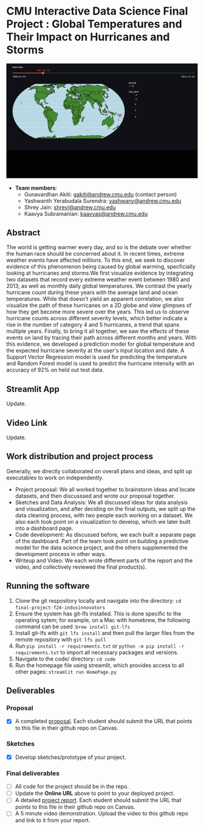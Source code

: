 # CMU Interactive Data Science Final Project : Global Temperatures and Their Impact on Hurricanes and Storms

![Alt Text](EDA_Global_Temp_Data/summary.gif)
* **Team members**:
  * Gunavardhan Akiti: gakiti@andrew.cmu.edu (contact person)
  * Yashwanth Yerabudala Surendra: yashwany@andrew.cmu.edu
  * Shrey Jain: shreyj@andrew.cmu.edu
  * Kaavya Subramanian: kaavyas@andrew.cmu.edu
 
 ## Abstract
The world is getting warmer every day, and so is the debate over whether the human race should be concerned about it. In recent times, extreme weather events have affected millions. To this end, we seek to discover evidence of this phenomenon being caused by global warming, specficially looking at hurricanes and storms.We first visualize evidence by integrating two datasets that record every extreme weather event between 1980 and 2013, as well as monthly daily global temperatures. We contrast the yearly hurricane count during these years with the average land and ocean temperatures. While that doesn't yield an apparent correlation, we also visualize the path of these hurricanes on a 2D globe and view glimpses of how they get become more severe over the years. This led us to observe hurricane counts across different severity levels, which better indicate a rise in the number of category 4 and 5 hurricanes, a trend that spans multiple years. Finally, to bring it all together, we saw the effects of these events on land by tracing their path across different months and years. With this evidence, we developed a prediction model for global temperature and the expected hurricane severity at the user's input location and date. A Support Vector Regression model is used for predicting the temperature and Random Forest model is used to predict the hurricane intensity with an accuracy of 92% on held out test data.

## Streamlit App
Update.

 ## Video Link 
 Update.

## Work distribution and project process
Generally, we directly collaborated on overall plans and ideas, and split up executables to work on independently. 
- Project proposal: We all worked together to brainstorm ideas and locate datasets, and then discusssed and wrote our proposal together.
- Sketches and Data Analysis: We all discussed ideas for data analysis and visualization, and after deciding on the final outputs, we split up the data cleaning process, with two people each working on a dataset. We also each took point on a visualization to develop, which we later built into a dashboard page.
- Code development: As discussed before, we each built a separate page of the dashboard. Part of the team took point on building a predictive model for the data science project, and the others supplemented the development process in other ways. 
- Writeup and Video: We each wrote different parts of the report and the video, and collectively reviewed the final product(s).


## Running the software
1. Clone the git respository locally and navigate into the directory: `cd final-project-f24-indusinnovators`
2. Ensure the system has git-lfs installed. This is done specific to the operating sytem; for example, on a Mac with homebrew, the following command can be used :`brew install git-lfs`
3. Install git-lfs with `git lfs install` and then pull the larger files from the remote repository with `git lfs pull`
4. Run `pip install -r requirements.txt` or `python -m pip install -r requirements.txt` to import all necessary packages and versions.
5. Navigate to the code/ directory: `cd code`
6. Run the homepage file using streamlit, which provides access to all other pages: `streamlit run HomePage.py `

## Deliverables

### Proposal

- [x] A completed [proposal](Proposal.md). Each student should submit the URL that points to this file in their github repo on Canvas.

### Sketches

- [X] Develop sketches/prototype of your project.

### Final deliverables

- [ ] All code for the project should be in the repo.
- [ ] Update the **Online URL** above to point to your deployed project.
- [ ] A detailed [project report](Report.md).  Each student should submit the URL that points to this file in their github repo on Canvas.
- [ ] A 5 minute video demonstration.  Upload the video to this github repo and link to it from your report.
